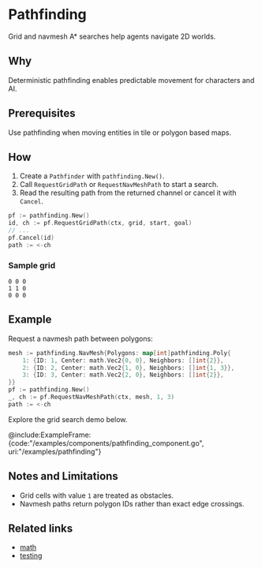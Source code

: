 # Pathfinding

Grid and navmesh A\* searches help agents navigate 2D worlds.

## Why

Deterministic pathfinding enables predictable movement for characters and AI.

## Prerequisites

Use pathfinding when moving entities in tile or polygon based maps.

## How

1. Create a `Pathfinder` with `pathfinding.New()`.
2. Call `RequestGridPath` or `RequestNavMeshPath` to start a search.
3. Read the resulting path from the returned channel or cancel it with `Cancel`.

```go
pf := pathfinding.New()
id, ch := pf.RequestGridPath(ctx, grid, start, goal)
// ...
pf.Cancel(id)
path := <-ch
```

### Sample grid

```
0 0 0
1 1 0
0 0 0
```

## Example

Request a navmesh path between polygons:

```go
mesh := pathfinding.NavMesh{Polygons: map[int]pathfinding.Poly{
    1: {ID: 1, Center: math.Vec2{0, 0}, Neighbors: []int{2}},
    2: {ID: 2, Center: math.Vec2{1, 0}, Neighbors: []int{1, 3}},
    3: {ID: 3, Center: math.Vec2{2, 0}, Neighbors: []int{2}},
}}
pf := pathfinding.New()
_, ch := pf.RequestNavMeshPath(ctx, mesh, 1, 3)
path := <-ch
```

Explore the grid search demo below.

@include:ExampleFrame:{code:"/examples/components/pathfinding_component.go", uri:"/examples/pathfinding"}

## Notes and Limitations

- Grid cells with value `1` are treated as obstacles.
- Navmesh paths return polygon IDs rather than exact edge crossings.

## Related links

- [math](../api/math)
- [testing](../testing)
